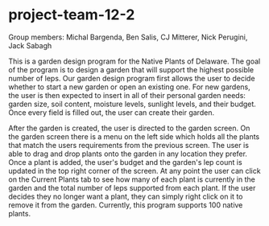 # project-team-12-2
Group members: Michal Bargenda, Ben Salis, CJ Mitterer, Nick Perugini, Jack Sabagh

This is a garden design program for the Native Plants of Delaware. The goal of the program is to design a garden that will support the highest possible number of leps. Our garden design program first allows the user to decide whether to start a new garden or open an existing one. For new gardens, the user is then expected to insert in all of their personal garden needs: garden size, soil content, moisture levels, sunlight levels, and their budget. Once every field is filled out, the user can create their garden.

After the garden is created, the user is directed to the garden screen. On the garden screen there is a menu on the left side which holds all the plants that match the users requirements from the previous screen. The user is able to drag and drop plants onto the garden in any location they prefer. Once a plant is added, the user's budget and the garden's lep count is updated in the top right corner of the screen. At any point the user can click on the Current Plants tab to see how many of each plant is currently in the garden and the total number of leps supported from each plant. If the user decides they no longer want a plant, they can simply right click on it to remove it from the garden. Currently, this program supports 100 native plants.

